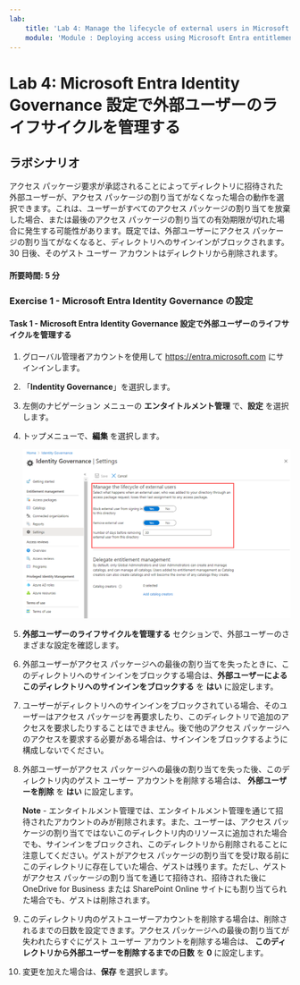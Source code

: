 ```yaml
---
lab:
    title: 'Lab 4: Manage the lifecycle of external users in Microsoft Entra Identity Governance settings'
    module: 'Module : Deploying access using Microsoft Entra entitlement management'
---
```


# Lab 4: Microsoft Entra Identity Governance 設定で外部ユーザーのライフサイクルを管理する  

## ラボシナリオ

アクセス パッケージ要求が承認されることによってディレクトリに招待された外部ユーザーが、アクセス パッケージの割り当てがなくなった場合の動作を選択できます。これは、ユーザーがすべてのアクセス パッケージの割り当てを放棄した場合、または最後のアクセス パッケージの割り当ての有効期限が切れた場合に発生する可能性があります。既定では、外部ユーザーにアクセス パッケージの割り当てがなくなると、ディレクトリへのサインインがブロックされます。30 日後、そのゲスト ユーザー アカウントはディレクトリから削除されます。

#### **所要時間**: 5 分

### Exercise 1 - Microsoft Entra Identity Governance の設定

#### Task 1 - Microsoft Entra Identity Governance 設定で外部ユーザーのライフサイクルを管理する

1. グローバル管理者アカウントを使用して https://entra.microsoft.com にサインインします。

2. 「**Indentity Governance**」を選択します。

3. 左側のナビゲーション メニューの **エンタイトルメント管理** で、**設定** を選択します。

4. トップメニューで、**編集** を選択します。

    ![Screen image displaying the Identity governance settings page with manage the lifecycle of external users highlighted.](./Media/manage-lifcycle-of-ext-users.png)

5. **外部ユーザーのライフサイクルを管理する** セクションで、外部ユーザーのさまざまな設定を確認します。

6. 外部ユーザーがアクセス パッケージへの最後の割り当てを失ったときに、このディレクトリへのサインインをブロックする場合は、**外部ユーザーによるこのディレクトリへのサインインをブロックする** を **はい** に設定します。

7. ユーザーがディレクトリへのサインインをブロックされている場合、そのユーザーはアクセス パッケージを再要求したり、このディレクトリで追加のアクセスを要求したりすることはできません。後で他のアクセス パッケージへのアクセスを要求する必要がある場合は、サインインをブロックするように構成しないでください。

8. 外部ユーザーがアクセス パッケージへの最後の割り当てを失った後、このディレクトリ内のゲスト ユーザー アカウントを削除する場合は、 **外部ユーザーを削除** を **はい** に設定します。

    **Note** - エンタイトルメント管理では、エンタイトルメント管理を通じて招待されたアカウントのみが削除されます。また、ユーザーは、アクセス パッケージの割り当てではないこのディレクトリ内のリソースに追加された場合でも、サインインをブロックされ、このディレクトリから削除されることに注意してください。ゲストがアクセス パッケージの割り当てを受け取る前にこのディレクトリに存在していた場合、ゲストは残ります。ただし、ゲストがアクセス パッケージの割り当てを通じて招待され、招待された後に OneDrive for Business または SharePoint Online サイトにも割り当てられた場合でも、ゲストは削除されます。

9. このディレクトリ内のゲストユーザーアカウントを削除する場合は、削除されるまでの日数を設定できます。アクセス パッケージへの最後の割り当てが失われたらすぐにゲスト ユーザー アカウントを削除する場合は、 **このディレクトリから外部ユーザーを削除するまでの日数** を **0** に設定します。

10. 変更を加えた場合は、**保存** を選択します。
